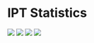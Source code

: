 # IPT Statistics

<img src='https://github.com/gbif/ipt/wiki/gbif-ipt-docs/stats/dec17/Datasets.png' />

<img src='https://github.com/gbif/ipt/wiki/gbif-ipt-docs/stats/dec17/Installations.png' />

<img src='https://github.com/gbif/ipt/wiki/gbif-ipt-docs/stats/dec17/Publishers.png' />

<img src='https://github.com/gbif/ipt/wiki/gbif-ipt-docs/stats/dec17/Occurrences.png' />



